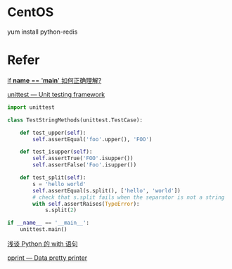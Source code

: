 

# CentOS

yum install python-redis


# Refer

[if __name__ == '__main__' 如何正确理解?](https://www.zhihu.com/question/49136398)

[unittest — Unit testing framework](https://docs.python.org/3/library/unittest.html)

``` python
import unittest

class TestStringMethods(unittest.TestCase):

    def test_upper(self):
        self.assertEqual('foo'.upper(), 'FOO')

    def test_isupper(self):
        self.assertTrue('FOO'.isupper())
        self.assertFalse('Foo'.isupper())

    def test_split(self):
        s = 'hello world'
        self.assertEqual(s.split(), ['hello', 'world'])
        # check that s.split fails when the separator is not a string
        with self.assertRaises(TypeError):
            s.split(2)

if __name__ == '__main__':
    unittest.main()
```

[浅谈 Python 的 with 语句](https://www.ibm.com/developerworks/cn/opensource/os-cn-pythonwith/index.html)

[pprint — Data pretty printer](https://docs.python.org/3/library/pprint.html)